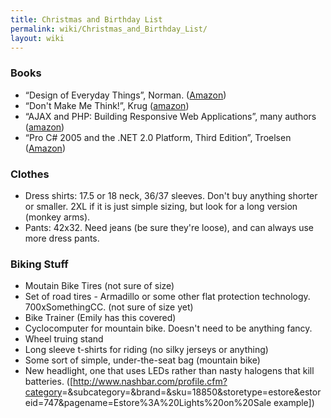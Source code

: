 ```yaml
---
title: Christmas and Birthday List
permalink: wiki/Christmas_and_Birthday_List/
layout: wiki
---
```


### Books

-   “Design of Everyday Things”, Norman.
    ([Amazon](http://www.amazon.com/Design-Everyday-Things-Donald-Norman/dp/0465067107/sr=8-1/qid=1164909028/ref=pd_bbs_sr_1/102-9596148-3812120?ie=UTF8&s=books))
-   “Don't Make Me Think!”, Krug
    ([amazon](http://www.amazon.com/Dont-Make-Me-Think-Usability/dp/0321344758/sr=1-2/qid=1164910344/ref=pd_bbs_sr_2/102-9596148-3812120?ie=UTF8&s=books))
-   “AJAX and PHP: Building Responsive Web Applications”, many authors
    ([amazon](http://www.amazon.com/AJAX-PHP-Building-Responsive-Applications/dp/1904811825/ref=pd_sim_b_2/102-9596148-3812120))
-   “Pro C\# 2005 and the .NET 2.0 Platform, Third Edition”, Troelsen
    ([Amazon](http://www.amazon.com/Pro-2005-NET-Platform-Third/dp/1590594193/sr=8-1/qid=1164909634/ref=pd_bbs_sr_1/102-9596148-3812120?ie=UTF8&s=books))

### Clothes

-   Dress shirts: 17.5 or 18 neck, 36/37 sleeves. Don't buy anything
    shorter or smaller. 2XL if it is just simple sizing, but look for a
    long version (monkey arms).
-   Pants: 42x32. Need jeans (be sure they're loose), and can always use
    more dress pants.

### Biking Stuff

-   Moutain Bike Tires (not sure of size)
-   Set of road tires - Armadillo or some other flat protection
    technology. 700xSomethingCC. (not sure of size yet)
-   Bike Trainer (Emily has this covered)
-   Cyclocomputer for mountain bike. Doesn't need to be anything fancy.
-   Wheel truing stand
-   Long sleeve t-shirts for riding (no silky jerseys or anything)
-   Some sort of simple, under-the-seat bag (mountain bike)
-   New headlight, one that uses LEDs rather than nasty halogens that
    kill batteries.
    (\[<http://www.nashbar.com/profile.cfm?category>=&subcategory=&brand=&sku=18850&storetype=estore&estoreid=747&pagename=Estore%3A%20Lights%20on%20Sale
    example\])

